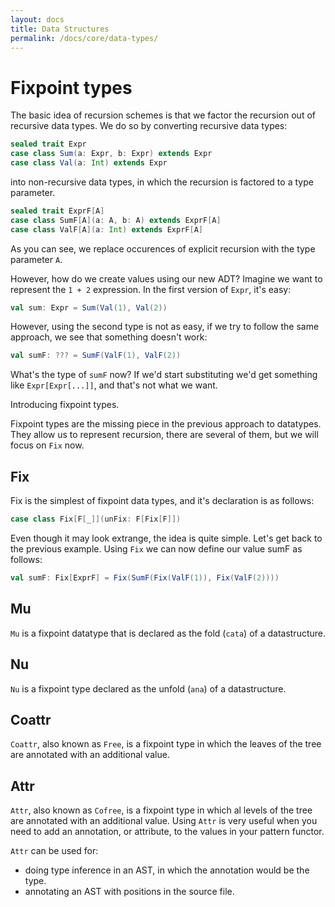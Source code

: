 ```yaml
---
layout: docs
title: Data Structures
permalink: /docs/core/data-types/
---
```


# Fixpoint types

The basic idea of recursion schemes is that we factor the recursion
out of recursive data types.  We do so by converting recursive data
types:

``` scala
sealed trait Expr
case class Sum(a: Expr, b: Expr) extends Expr
case class Val(a: Int) extends Expr
```

into non-recursive data types, in which the recursion is factored to a
type parameter.

``` scala
sealed trait ExprF[A]
case class SumF[A](a: A, b: A) extends ExprF[A]
case class ValF[A](a: Int) extends ExprF[A]
```

As you can see, we replace occurences of explicit recursion with the
type parameter `A`.

However, how do we create values using our new ADT?  Imagine we want
to represent the `1 + 2` expression.  In the first version of
`Expr`, it's easy:

``` scala
val sum: Expr = Sum(Val(1), Val(2))
```

However, using the second type is not as easy, if we try to follow the
same approach, we see that something doesn't work:

``` scala
val sumF: ??? = SumF(ValF(1), ValF(2))
```

What's the type of `sumF` now? If we'd start substituting we'd get
something like `Expr[Expr[...]]`, and that's not what we want.

Introducing fixpoint types.

Fixpoint types are the missing piece in the previous approach to
datatypes.  They allow us to represent recursion, there are several of
them, but we will focus on `Fix` now.

## Fix

Fix is the simplest of fixpoint data types, and it's declaration is as
follows:

``` scala
case class Fix[F[_]](unFix: F[Fix[F]])
```

Even though it may look extrange, the idea is quite simple.  Let's get
back to the previous example.  Using `Fix` we can now define our value
sumF as follows:

``` scala
val sumF: Fix[ExprF] = Fix(SumF(Fix(ValF(1)), Fix(ValF(2))))
```

## Mu

`Mu` is a fixpoint datatype that is declared as the fold (`cata`) of a
datastructure.

## Nu

`Nu` is a fixpoint type declared as the unfold (`ana`) of a datastructure.

## Coattr

`Coattr`, also known as `Free`, is a fixpoint type in which the leaves
of the tree are annotated with an additional value.

## Attr

`Attr`, also known as `Cofree`, is a fixpoint type in which al levels
of the tree are annotated with an additional value.  Using `Attr` is
very useful when you need to add an annotation, or attribute, to the
values in your pattern functor.

`Attr` can be used for:
* doing type inference in an AST, in which the annotation would be the
  type.
* annotating an AST with positions in the source file.

